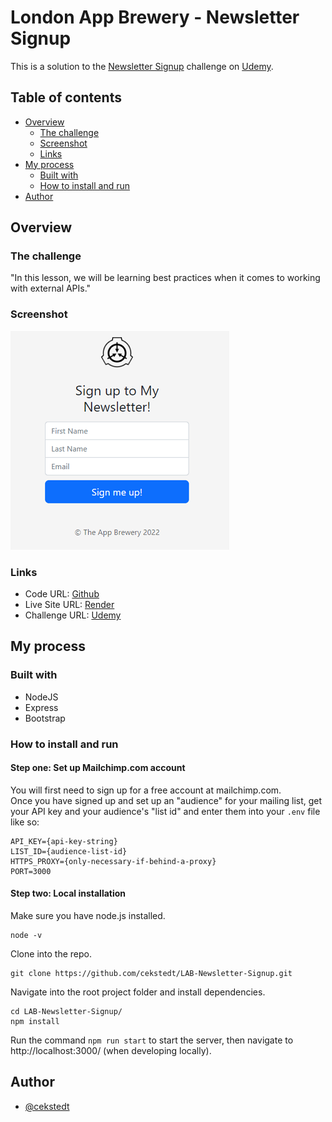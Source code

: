 # London App Brewery - Newsletter Signup

This is a solution to the [Newsletter Signup](https://www.udemy.com/course/the-complete-web-development-bootcamp/learn/lecture/18125199) challenge on [Udemy](https://www.udemy.com/course/the-complete-web-development-bootcamp/).

## Table of contents

- [Overview](#overview)
  - [The challenge](#the-challenge)
  - [Screenshot](#screenshot)
  - [Links](#links)
- [My process](#my-process)
  - [Built with](#built-with)
  - [How to install and run](#how-to-install-and-run)
- [Author](#author)

## Overview

### The challenge

"In this lesson, we will be learning best practices when it comes to working with external APIs."

### Screenshot

![Screenshot](./thumbnail.png)

### Links

- Code URL: [Github](https://github.com/cekstedt/LAB-Newsletter-Signup)
- Live Site URL: [Render](https://newsletter-signup-6vkl.onrender.com/)
- Challenge URL: [Udemy](https://www.udemy.com/course/the-complete-web-development-bootcamp/learn/lecture/18125199)

## My process

### Built with

- NodeJS
- Express
- Bootstrap

### How to install and run

#### Step one: Set up Mailchimp.com account

You will first need to sign up for a free account at mailchimp.com.   
Once you have signed up and set up an "audience" for your mailing list, get your API key and your audience's "list id" and enter them into your `.env` file like so:
```
API_KEY={api-key-string}
LIST_ID={audience-list-id}
HTTPS_PROXY={only-necessary-if-behind-a-proxy}
PORT=3000
```

#### Step two: Local installation

Make sure you have node.js installed.
```
node -v
```

Clone into the repo.
```
git clone https://github.com/cekstedt/LAB-Newsletter-Signup.git
```

Navigate into the root project folder and install dependencies.
```
cd LAB-Newsletter-Signup/
npm install
```

Run the command `npm run start` to start the server, then navigate to http://localhost:3000/ (when developing locally).


## Author

- [@cekstedt](https://github.com/cekstedt)